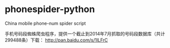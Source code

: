 phonespider-python
==================

China mobile phone-num spider script

手机号码段蜘蛛爬虫程序，提供一个截止到2014年7月抓取的号码段数据库（共计299488条）下载：
http://pan.baidu.com/s/1lLFrC